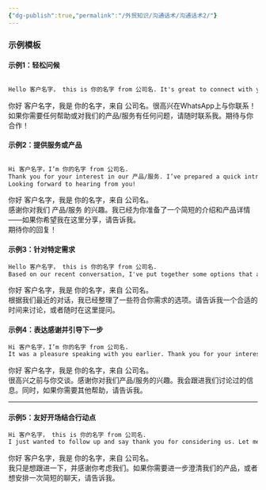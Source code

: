 ```yaml
---
{"dg-publish":true,"permalink":"/外贸知识/沟通话术/沟通话术2/"}
---
```


### 示例模板

#### 示例1：轻松问候

```markdown

Hello 客户名字， this is 你的名字 from 公司名. It's great to connect with you on WhatsApp! If you need any assistance or have any questions about our products/services, feel free to reach out. Looking forward to working with you!

```

你好 客户名字，我是 你的名字，来自 公司名。很高兴在WhatsApp上与你联系！如果你需要任何帮助或对我们的产品/服务有任何问题，请随时联系我。期待与你合作！

#### 示例2：提供服务或产品

```markdown

Hi 客户名字，I’m 你的名字 from 公司名.
Thank you for your interest in our 产品/服务. I’ve prepared a quick introduction and product details for you - please let me know if you'd like me to share it here.
Looking forward to hearing from you! 

```

你好 客户名字，我是 你的名字，来自 公司名。  
感谢你对我们 产品/服务 的兴趣。我已经为你准备了一个简短的介绍和产品详情——如果你希望我在这里分享，请告诉我。  
期待你的回复！

#### 示例3：针对特定需求

```markdown
Hello 客户名字， this is 你的名字 from 公司名.
Based on our recent conversation, I've put together some options that align with your requirements. Let me know a good time to discuss them or feel free to ask any questions here.
```

你好 客户名字，我是 你的名字，来自 公司名。  
根据我们最近的对话，我已经整理了一些符合你需求的选项。请告诉我一个合适的时间来讨论，或者随时在这里提问。

#### 示例4：表达感谢并引导下一步

```markdown
Hi 客户名字，I’m 你的名字 from 公司名.
It was a pleasure speaking with you earlier. Thank you for your interest in our products/services. I'll follow up with the information we discussed. Meanwhile, let me know if there's anything else I can assist you with.
```

你好 客户名字，我是 你的名字，来自 公司名。  
很高兴之前与你交谈。感谢你对我们产品/服务的兴趣。我会跟进我们讨论过的信息。同时，如果你需要其他帮助，请告诉我。

---

#### 示例5：友好开场结合行动点

```markdown
Hi 客户名字， this is 你的名字 from 公司名.
I just wanted to follow up and say thank you for considering us. Let me know if you need any further clarification on our offerings or if you'd like to schedule a quick chat.
```

你好 客户名字，我是 你的名字，来自 公司名。  
我只是想跟进一下，并感谢你考虑我们。如果你需要进一步澄清我们的产品，或者想安排一次简短的聊天，请告诉我。
